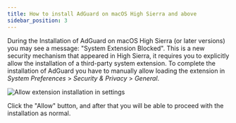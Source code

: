 ```yaml
---
title: How to install AdGuard on macOS High Sierra and above
sidebar_position: 3
---
```


During the Installation of AdGuard on macOS High Sierra (or later versions) you may see a message: "System Extension Blocked". This is a new security mechanism that appeared in High Sierra, it requires you to explicitly allow the installation of a third-party system extension. To complete the installation of AdGuard you have to manually allow loading the extension in *System Preferences* > *Security & Privacy* > *General*.

![Allow extension installation in settings](https://cdn.adguard.com/public/Adguard/kb/PicturesEN/highsierra.png)

Click the "Allow" button, and after that you will be able to proceed with the installation as normal.